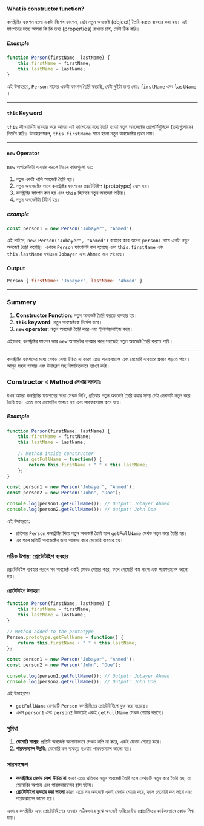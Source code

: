 
#### What is constructor function?

কনস্ট্রাক্টর ফাংশন হলো একটা বিশেষ ফাংশন, যেটা নতুন অবজেক্ট (object) তৈরি করতে ব্যবহার করা হয়। এই ফাংশনের মধ্যে আমরা কি কি তথ্য (properties) রাখতে চাই, সেটা ঠিক করি।

##### Example
```javascript
function Person(firstName, lastName) {
    this.firstName = firstName;
    this.lastName = lastName;
}
```

এই উদাহরণে, `Person` নামের একটা ফাংশন তৈরি করেছি, যেটা দুইটা তথ্য নেয়: `firstName`  এবং `lastName` ।

---

#### `this` Keyword
`this` কীওয়ার্ডটা ব্যবহার করে আমরা এই ফাংশনের মধ্যে তৈরি হওয়া নতুন অবজেক্টের প্রোপার্টিগুলিকে (তথ্যগুলোকে) নির্দেশ করি। উদাহরণস্বরূপ, `this.firstName` মানে হলো নতুন অবজেক্টের প্রথম নাম।

---

#### `new` Operator
`new` অপারেটরটা ব্যবহার করলে নিচের কাজগুলো হয়:
1. নতুন একটা খালি অবজেক্ট তৈরি হয়।
2. নতুন অবজেক্টের সাথে কনস্ট্রাক্টর ফাংশনের প্রোটোটাইপ (prototype) যোগ হয়।
3. কনস্ট্রাক্টর ফাংশন কল হয় এবং `this` হিসেবে নতুন অবজেক্ট পাঠায়।
4. নতুন অবজেক্টটা রিটার্ন হয়।

##### example
```javascript
const person1 = new Person("Jobayer", "Ahmed");
```

এই লাইনে, `new Person("Jobayer", "Ahmed")` ব্যবহার করে আমরা `person1` নামে একটা নতুন অবজেক্ট তৈরি করেছি। এখানে `Person` ফাংশনটা কল হয়েছে এবং `this.firstName` এবং `this.lastName` যথাক্রমে `Jobayer` এবং `Ahmed` মান পেয়েছে।

#### Output
```javascript
Person { firstName: 'Jobayer', lastName: 'Ahmed' }
```

---

### Summery
1. **Constructor Function**: নতুন অবজেক্ট তৈরি করতে ব্যবহার হয়।
2. **`this` keyword**: নতুন অবজেক্টকে নির্দেশ করে।
3. **`new`  operator**: নতুন অবজেক্ট তৈরি করে এবং ইনিশিয়ালাইজ করে।

এইভাবে, কনস্ট্রাক্টর ফাংশন আর `new` অপারেটর ব্যবহার করে সহজেই নতুন অবজেক্ট তৈরি করতে পারি।

---
কনস্ট্রাক্টর ফাংশনের মধ্যে মেথড লেখা উচিত না কারণ এতে পারফরম্যান্স এবং মেমোরি ব্যবহারে প্রভাব পড়তে পারে। আসুন সহজ ভাষায় এবং উদাহরণ সহ বিস্তারিতভাবে ব্যাখ্যা করি।

### Constructor এ Method লেখার সমস্যাঃ 
যখন আমরা কনস্ট্রাক্টর ফাংশনের মধ্যে মেথড লিখি, প্রতিবার নতুন অবজেক্ট তৈরি করার সময় সেই মেথডটি নতুন করে তৈরি হয়। এতে করে মেমোরির অপচয় হয় এবং পারফরম্যান্স কমে যায়।

##### Example
```javascript
function Person(firstName, lastName) {
    this.firstName = firstName;
    this.lastName = lastName;
    
    // Method inside constructor
    this.getFullName = function() {
        return this.firstName + " " + this.lastName;
    };
}

const person1 = new Person("Jobayer", "Ahmed");
const person2 = new Person("John", "Doe");

console.log(person1.getFullName()); // Output: Jobayer Ahmed
console.log(person2.getFullName()); // Output: John Doe
```

এই উদাহরণে:
- প্রতিবার `Person` কনস্ট্রাক্টর দিয়ে নতুন অবজেক্ট তৈরি হলে `getFullName` মেথড নতুন করে তৈরি হয়।
- এর ফলে প্রতিটি অবজেক্টের জন্য আলাদা করে মেমোরি ব্যবহার হয়।

### সঠিক উপায়: প্রোটোটাইপ ব্যবহার

প্রোটোটাইপ ব্যবহার করলে সব অবজেক্ট একই মেথড শেয়ার করে, ফলে মেমোরি কম লাগে এবং পারফরম্যান্স ভালো হয়।

#### প্রোটোটাইপ উদাহরণ

```javascript
function Person(firstName, lastName) {
    this.firstName = firstName;
    this.lastName = lastName;
}

// Method added to the prototype
Person.prototype.getFullName = function() {
    return this.firstName + " " + this.lastName;
};

const person1 = new Person("Jobayer", "Ahmed");
const person2 = new Person("John", "Doe");

console.log(person1.getFullName()); // Output: Jobayer Ahmed
console.log(person2.getFullName()); // Output: John Doe
```

এই উদাহরণে:
- `getFullName` মেথডটি `Person` কনস্ট্রাক্টরের প্রোটোটাইপে যুক্ত করা হয়েছে।
- এখন `person1` এবং `person2` উভয়েই একই `getFullName` মেথড শেয়ার করছে।

### সুবিধা

1. **মেমোরি সাশ্রয়**: প্রতিটি অবজেক্ট আলাদাভাবে মেথড কপি না করে, একই মেথড শেয়ার করে।
2. **পারফরম্যান্স উন্নতি**: মেমোরি কম ব্যবহৃত হওয়ায় পারফরম্যান্স ভালো হয়।

### সারসংক্ষেপ

- **কনস্ট্রাক্টরে মেথড লেখা উচিত না** কারণ এতে প্রতিবার নতুন অবজেক্ট তৈরি হলে মেথডটি নতুন করে তৈরি হয়, যা মেমোরির অপচয় এবং পারফরম্যান্সের হ্রাস ঘটায়।
- **প্রোটোটাইপ ব্যবহার করা ভালো** কারণ এতে সব অবজেক্ট একই মেথড শেয়ার করে, ফলে মেমোরি কম লাগে এবং পারফরম্যান্স ভালো হয়।

এভাবে কনস্ট্রাক্টর এবং প্রোটোটাইপের ব্যবহার সঠিকভাবে বুঝে অবজেক্ট ওরিয়েন্টেড প্রোগ্রামিংয়ে কার্যকরভাবে কোড লিখা যায়।